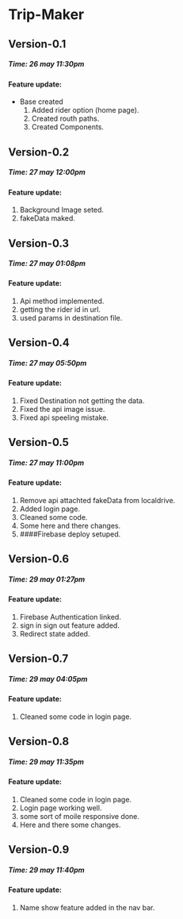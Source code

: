 # Trip-Maker

## Version-0.1

##### Time: 26 may 11:30pm

#### Feature update:

- Base created
  1.  Added rider option (home page).
  2.  Created routh paths.
  3.  Created Components.

## Version-0.2

##### Time: 27 may 12:00pm

#### Feature update:

1.  Background Image seted.
2.  fakeData maked.

## Version-0.3

##### Time: 27 may 01:08pm

#### Feature update:

1.  Api method implemented.
2.  getting the rider id in url.
3.  used params in destination file.

## Version-0.4

##### Time: 27 may 05:50pm

#### Feature update:

1.  Fixed Destination not getting the data.
2.  Fixed the api image issue.
3.  Fixed api speeling mistake.

## Version-0.5

##### Time: 27 may 11:00pm

#### Feature update:

1.  Remove api attachted fakeData from localdrive.
2.  Added login page.
3.  Cleaned some code.
4.  Some here and there changes.
5.  ####Firebase deploy setuped.

## Version-0.6

##### Time: 29 may 01:27pm

#### Feature update:

1.  Firebase Authentication linked.
2.  sign in sign out feature added.
3.  Redirect state added.

## Version-0.7

##### Time: 29 may 04:05pm

#### Feature update:

1. Cleaned some code in login page.

## Version-0.8

##### Time: 29 may 11:35pm

#### Feature update:

1. Cleaned some code in login page.
2. Login page working well.
3. some sort of moile responsive done.
4. Here and there some changes.

## Version-0.9

##### Time: 29 may 11:40pm

#### Feature update:

1. Name show feature added in the nav bar.
